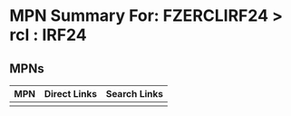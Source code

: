 



# MPN Summary For: FZERCLIRF24 > rcl : IRF24

## MPNs
  

|MPN|Direct Links|Search Links|
| :--- | :--- | :--- |
||||
